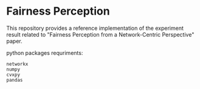 # Fairness Perception
This repository provides a reference implementation of the experiment result related to "Fairness Perception from a Network-Centric Perspective" paper. 

python packages requriments:
```shell-script
networkx
numpy
cvxpy
pandas
```
